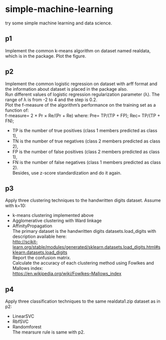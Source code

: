 # simple-machine-learning
try some simple machine learning and data science.
## p1
Implement the common k-means algorithm on dataset named realdata, which is in the package. Plot the figure.
## p2
Implement the common logistic regression on dataset with arff format and the information about dataset is placed in the package also.<br>
Run different values of logistic regression regularization parameter (λ). The range of λ is from -2 to 4 and the step is 0.2.<br>
Plot the f-measure of the algorithm’s performance on the training set as a function of:<br>
f-measure= 2 × Pr × Re/(Pr + Re) where: Pre= TP/(TP + FP); Rec= TP/(TP + FN);<br>
- TP is the number of true positives (class 1 members predicted as class 1),<br>
- TN is the number of true negatives (class 2 members predicted as class 2),<br>
- FP is the number of false positives (class 2 members predicted as class 1),<br>
- FN is the number of false negatives (class 1 members predicted as class 2).<br>
Besides, use z-score standardization and do it again.
## p3
Apply three clustering techniques to the handwritten digits dataset. Assume with k=10:<br>
- k-means clustering implemented above<br>
- Agglomerative clustering with Ward linkage<br>
- AffinityPropagation<br>
The primary dataset is the handwritten digits datasets.load_digits with description available here:<br>
http://scikit-learn.org/stable/modules/generated/sklearn.datasets.load_digits.html#sklearn.datasets.load_digits<br>
Report the confusion matrix.<br>
Calculate the accuracy of each clustering method using Fowlkes and Mallows index:<br>
https://en.wikipedia.org/wiki/Fowlkes–Mallows_index
## p4
Apply three classification techniques to the same realdata1.zip dataset as in p2:<br>
- LinearSVC<br>
- RbfSVC
- Randomforest<br>
The mearsure rule is same with p2.
